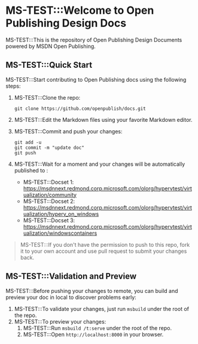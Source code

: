 MS-TEST:::Welcome to Open Publishing Design Docs
================================================

MS-TEST:::This is the repository of Open Publishing Design Documents powered by MSDN Open Publishing.

MS-TEST:::Quick Start
---------------------

MS-TEST:::Start contributing to Open Publishing docs using the following steps:

1. MS-TEST:::Clone the repo:
   ```
   git clone https://github.com/openpublish/docs.git
   ```

2. MS-TEST:::Edit the Markdown files using your favorite Markdown editor.
3. MS-TEST:::Commit and push your changes:
   ```
   git add -u
   git commit -m "update doc"
   git push
   ```

4. MS-TEST:::Wait for a moment and your changes will be automatically published to :
    
    -   MS-TEST:::Docset 1: https://msdnnext.redmond.corp.microsoft.com/olorg/hypervtest/virtualization/community
    -   MS-TEST:::Docset 2: https://msdnnext.redmond.corp.microsoft.com/olorg/hypervtest/virtualization/hyperv_on_windows
    -   MS-TEST:::Docset 3: https://msdnnext.redmond.corp.microsoft.com/olorg/hypervtest/virtualization/windowscontainers


> MS-TEST:::If you don't have the permission to push to this repo, fork it to your own account and use pull request to submit your changes back.

MS-TEST:::Validation and Preview
--------------------------------

MS-TEST:::Before pushing your changes to remote, you can build and preview your doc in local to discover problems early:

1. MS-TEST:::To validate your changes, just run `msbuild` under the root of the repo.
2. MS-TEST:::To preview your changes:
    1. MS-TEST:::Run `msbuild /t:serve` under the root of the repo.
    2. MS-TEST:::Open `http://localhost:8000` in your browser.





